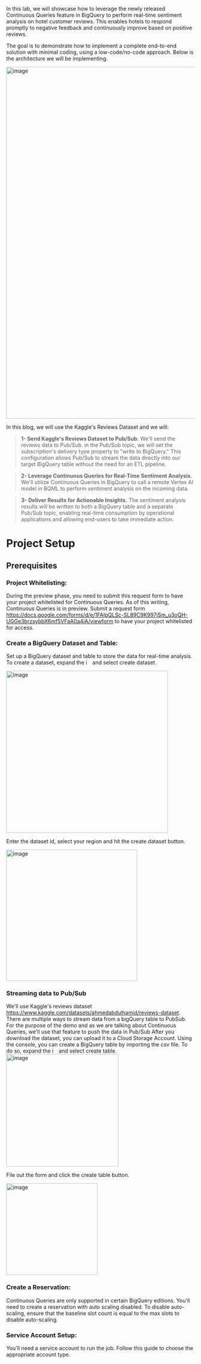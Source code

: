 In this lab, we will showcase how to leverage the newly released Continuous Queries feature in BigQuery to perform real-time sentiment analysis on hotel customer reviews. 
This enables hotels to respond promptly to negative feedback and continuously improve based on positive reviews.

The goal is to demonstrate how to implement a complete end-to-end solution with minimal coding, using a low-code/no-code approach.
Below is the architecture we will be implementing.


<img width="938" alt="image" src="https://github.com/user-attachments/assets/8891a9fa-a46c-4146-8045-738e751a0c81">

In this blog, we will use the Kaggle's Reviews Dataset and we will:

> **1- Send Kaggle's Reviews Dataset to Pub/Sub.**
We'll send the reviews data to Pub/Sub. in the Pub/Sub topic, we will set the subscription's delivery type property to "write to BigQuery." This configuration allows Pub/Sub to stream the data directly into our target BigQuery table without the need for an ETL pipeline.

> **2- Leverage Continuous Queries for Real-Time Sentiment Analysis.**
We'll utilize Continuous Queries in BigQuery to call a remote Vertex AI model in BQML to perform sentiment analysis on the incoming data.

> **3- Deliver Results for Actionable Insights.**
The sentiment analysis results will be written to both a BigQuery table and a separate Pub/Sub topic, enabling real-time consumption by operational applications and allowing end-users to take immediate action.

# Project Setup

## Prerequisites
### Project Whitelisting:    
During the preview phase, you need to submit this request form to have your project whitelisted for Continuous Queries.
As of this writing, Continuous Queries is in preview.  Submit a request form https://docs.google.com/forms/d/e/1FAIpQLSc-SL89C9K997jSm_u3oQH-UGGe3brzsybbX6mf5VFaA0a4iA/viewform to have your project whitelisted for access.

### Create a BigQuery Dataset and Table:
Set up a BigQuery dataset and table to store the data for real-time analysis.
To create a dataset, expand the <img width="14" alt="image" src="https://github.com/user-attachments/assets/fac9b262-bf33-4a2c-964b-51424b07f712">
 and select create dataset.

<img width="432" alt="image" src="https://github.com/user-attachments/assets/66f3153e-4793-46fd-8d7f-6986d41a5929">


Enter the dataset id, select your region and hit the create dataset button.

<img width="350" alt="image" src="https://github.com/user-attachments/assets/1f701179-0663-49ca-8333-fe8ae702ee1e">


### Streaming data to Pub/Sub
We'll use Kaggle's reviews dataset https://www.kaggle.com/datasets/ahmedabdulhamid/reviews-dataset. 
There are multiple ways to stream data from a bigQuery table to PubSub. For the purpose of the demo and as we are talking about Continuous Queries, we'll use that feature to push the data in Pub/Sub
After you download the dataset, you can upload it to a Cloud Storage Account.
Using the console, you can create a BigQuery table by importing the csv file.
To do so,  expand the <img width="14" alt="image" src="https://github.com/user-attachments/assets/fac9b262-bf33-4a2c-964b-51424b07f712">
 and select create table.
 <img width="300" alt="image" src="https://github.com/user-attachments/assets/6ffbb922-e2af-4d82-b5f4-14900f51a126">

File out the form and click the create table button.

<img width="244" alt="image" src="https://github.com/user-attachments/assets/1097b9ab-c278-4ef7-9611-f2cb10de1c5a">





### Create a Reservation:
Continuous Queries are only supported in certain BigQuery editions. You'll need to create a reservation with auto scaling disabled. To disable auto-scaling, ensure that the baseline slot count is equal to the max slots to disable auto-scaling.

### Service Account Setup:
You'll need a service account to run the job. Follow this guide to choose the appropriate account type.





